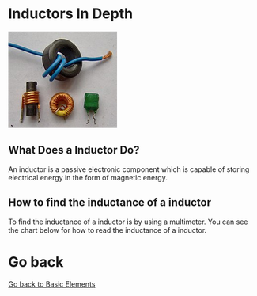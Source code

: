 # Inductors In Depth

![Inductors](../../assets/inductors.jpg)

## What Does a Inductor Do?
An inductor is a passive electronic component which is capable of storing electrical energy in the form of magnetic energy.

## How to find the inductance of a inductor
To find the inductance of a inductor is by using a multimeter. You can see the chart below for how to read the inductance of a inductor.

# Go back
[Go back to Basic Elements](/circuit%20elements/Basic-Elements.md)